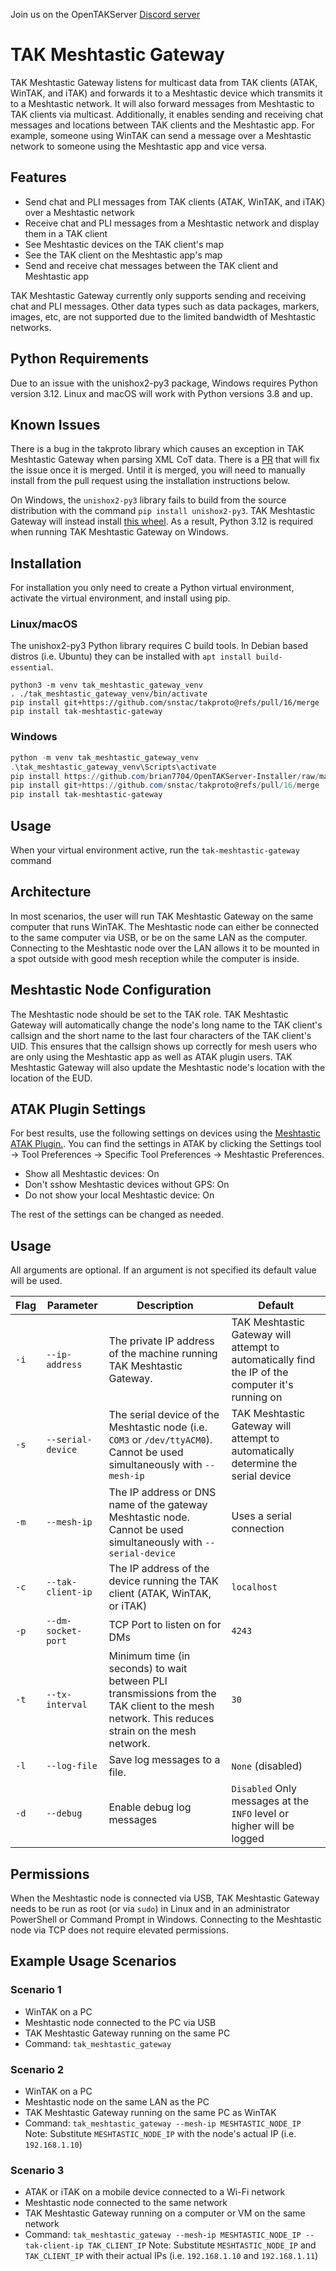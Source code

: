 Join us on the OpenTAKServer [Discord server](https://discord.gg/6uaVHjtfXN)

# TAK Meshtastic Gateway

TAK Meshtastic Gateway listens for multicast data from TAK clients (ATAK, WinTAK, and iTAK) and forwards it to
a Meshtastic device which transmits it to a Meshtastic network. It will also forward messages from Meshtastic to 
TAK clients via multicast. Additionally, it enables sending and receiving chat messages and locations between TAK clients
and the Meshtastic app. For example, someone using WinTAK can send a message over a Meshtastic network to someone using 
the Meshtastic app and vice versa.

## Features

- Send chat and PLI messages from TAK clients (ATAK, WinTAK, and iTAK) over a Meshtastic network
- Receive chat and PLI messages from a Meshtastic network and display them in a TAK client
- See Meshtastic devices on the TAK client's map
- See the TAK client on the Meshtastic app's map
- Send and receive chat messages between the TAK client and Meshtastic app

TAK Meshtastic Gateway currently only supports sending and receiving chat and PLI messages. Other data types such as
data packages, markers, images, etc, are not supported due to the limited bandwidth of Meshtastic networks.

## Python Requirements

Due to an issue with the unishox2-py3 package, Windows requires Python version 3.12. Linux and macOS will work with Python
versions 3.8 and up.

## Known Issues

There is a bug in the takproto library which causes an exception in TAK Meshtastic Gateway when parsing XML CoT data.
There is a [PR](https://github.com/snstac/takproto/pull/16) that will fix the issue once it is merged. Until it is merged,
you will need to manually install from the pull request using the installation instructions below.

On Windows, the `unishox2-py3` library fails to build from the source distribution with the command `pip install unishox2-py3`.
TAK Meshtastic Gateway will instead install [this wheel](https://github.com/brian7704/OpenTAKServer-Installer/blob/master/unishox2_py3-1.0.0-cp312-cp312-win_amd64.whl).
As a result, Python 3.12 is required when running TAK Meshtastic Gateway on Windows.

## Installation

For installation you only need to create a Python virtual environment, activate the virtual environment, and install using pip.

### Linux/macOS

The unishox2-py3 Python library requires C build tools. In Debian based distros (i.e. Ubuntu) they can be installed with
`apt install build-essential`.

```shell
python3 -m venv tak_meshtastic_gateway_venv
. ./tak_meshtastic_gateway_venv/bin/activate
pip install git+https://github.com/snstac/takproto@refs/pull/16/merge
pip install tak-meshtastic-gateway
```

### Windows

```powershell
python -m venv tak_meshtastic_gateway_venv
.\tak_meshtastic_gateway_venv\Scripts\activate
pip install https://github.com/brian7704/OpenTAKServer-Installer/raw/master/unishox2_py3-1.0.0-cp312-cp312-win_amd64.whl
pip install git+https://github.com/snstac/takproto@refs/pull/16/merge
pip install tak-meshtastic-gateway
```

## Usage

When your virtual environment active, run the `tak-meshtastic-gateway` command

## Architecture

In most scenarios, the user will run TAK Meshtastic Gateway on the same computer that runs WinTAK. The Meshtastic node
can either be connected to the same computer via USB, or be on the same LAN as the computer. Connecting to the Meshtastic
node over the LAN allows it to be mounted in a spot outside with good mesh reception while the computer is inside.

## Meshtastic Node Configuration

The Meshtastic node should be set to the TAK role. TAK Meshtastic Gateway will automatically change the node's long name 
to the TAK client's callsign and the short name to the last four characters of the TAK client's UID. This ensures that 
the callsign shows up correctly for mesh users who are only using the Meshtastic app as well as ATAK plugin users.
TAK Meshtastic Gateway will also update the Meshtastic node's location with the location of the EUD.

## ATAK Plugin Settings

For best results, use the following settings on devices using the [Meshtastic ATAK Plugin.](https://meshtastic.org/docs/software/integrations/integrations-atak-plugin/).
You can find the settings in ATAK by clicking the Settings tool -> Tool Preferences -> Specific Tool Preferences ->
Meshtastic Preferences.

- Show all Meshtastic devices: On
- Don't sshow Meshtastic devices without GPS: On
- Do not show your local Meshtastic device: On

The rest of the settings can be changed as needed.

## Usage

All arguments are optional. If an argument is not specified its default value will be used.

| Flag | Parameter          | Description                                                                                                                                   | Default                                                                                          |
|------|--------------------|-----------------------------------------------------------------------------------------------------------------------------------------------|--------------------------------------------------------------------------------------------------|
| `-i` | `--ip-address`     | The private IP address of the machine running TAK Meshtastic Gateway.                                                                         | TAK Meshtastic Gateway will attempt to automatically find the IP of the computer it's running on |
| `-s` | `--serial-device`  | The serial device of the Meshtastic node (i.e. `COM3` or `/dev/ttyACM0`). Cannot be used simultaneously with `--mesh-ip`                      | TAK Meshtastic Gateway will attempt to automatically determine the serial device                 |
| `-m` | `--mesh-ip`        | The IP address or DNS name of the gateway Meshtastic node. Cannot be used simultaneously with `--serial-device`                               | Uses a serial connection                                                                         |
| `-c` | `--tak-client-ip`  | The IP address of the device running the TAK client (ATAK, WinTAK, or iTAK)                                                                   | `localhost`                                                                                      |
| `-p` | `--dm-socket-port` | TCP Port to listen on for DMs                                                                                                                 | `4243`                                                                                           |
| `-t` | `--tx-interval`    | Minimum time (in seconds) to wait between PLI transmissions from the TAK client to the mesh network. This reduces strain on the mesh network. | `30`                                                                                             |
| `-l` | `--log-file`       | Save log messages to a file.                                                                                                                  | `None` (disabled)                                                                                |
| `-d` | `--debug`          | Enable debug log messages                                                                                                                     | `Disabled` Only messages at the `INFO` level or higher will be logged                            |

## Permissions

When the Meshtastic node is connected via USB, TAK Meshtastic Gateway needs to be run as root (or via `sudo`) in Linux
and in an administrator PowerShell or Command Prompt in Windows. Connecting to the Meshtastic node via TCP does
not require elevated permissions.

## Example Usage Scenarios

### Scenario 1

- WinTAK on a PC
- Meshtastic node connected to the PC via USB
- TAK Meshtastic Gateway running on the same PC
- Command: `tak_meshtastic_gateway`

### Scenario 2

- WinTAK on a PC
- Meshtastic node on the same LAN as the PC
- TAK Meshtastic Gateway running on the same PC as WinTAK
- Command: `tak_meshtastic_gateway --mesh-ip MESHTASTIC_NODE_IP` Note: Substitute `MESHTASTIC_NODE_IP` with
the node's actual IP (i.e. `192.168.1.10`)

### Scenario 3

- ATAK or iTAK on a mobile device connected to a Wi-Fi network
- Meshtastic node connected to the same network
- TAK Meshtastic Gateway running on a computer or VM on the same network
- Command: `tak_meshtastic_gateway --mesh-ip MESHTASTIC_NODE_IP --tak-client-ip TAK_CLIENT_IP` Note: Substitute
`MESHTASTIC_NODE_IP` and `TAK_CLIENT_IP` with their actual IPs (i.e. `192.168.1.10` and `192.168.1.11`)